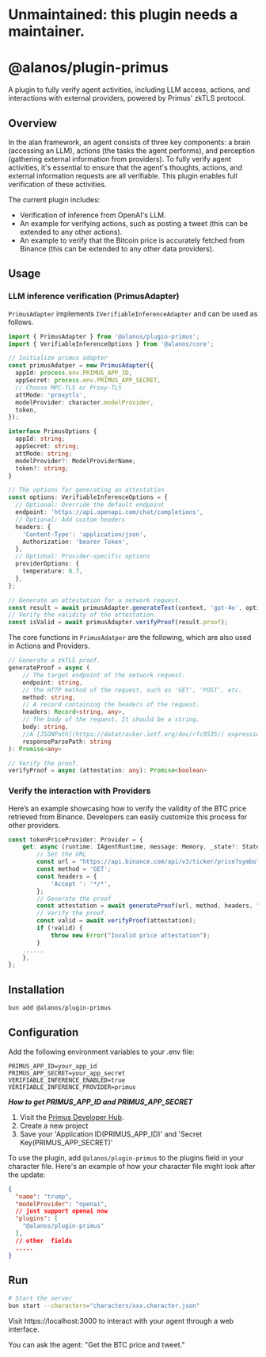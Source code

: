 # Unmaintained: this plugin needs a maintainer.

# @alanos/plugin-primus

A plugin to fully verify agent activities, including LLM access, actions, and interactions with external providers,
powered by Primus' zkTLS protocol.

## Overview

In the alan framework, an agent consists of three key components: a brain (accessing an LLM), actions (the tasks the
agent performs), and perception (gathering external information from providers). To fully verify agent activities, it's
essential to ensure that the agent's thoughts, actions, and external information requests are all verifiable. This
plugin enables full verification of these activities.

The current plugin includes:

- Verification of inference from OpenAI's LLM.
- An example for verifying actions, such as posting a tweet (this can be extended to any other actions).
- An example to verify that the Bitcoin price is accurately fetched from Binance (this can be extended to any other data
  providers).

## Usage

### LLM inference verification (PrimusAdapter)

`PrimusAdapter` implements `IVerifiableInferenceAdapter` and can be used as follows.

```typescript
import { PrimusAdapter } from '@alanos/plugin-primus';
import { VerifiableInferenceOptions } from '@alanos/core';

// Initialize primus adapter
const primusAdatper = new PrimusAdapter({
  appId: process.env.PRIMUS_APP_ID,
  appSecret: process.env.PRIMUS_APP_SECRET,
  // Choose MPC-TLS or Proxy-TLS
  attMode: 'proxytls',
  modelProvider: character.modelProvider,
  token,
});

interface PrimusOptions {
  appId: string;
  appSecret: string;
  attMode: string;
  modelProvider?: ModelProviderName;
  token?: string;
}

// The options for generating an attestation
const options: VerifiableInferenceOptions = {
  // Optional: Override the default endpoint
  endpoint: 'https://api.openapi.com/chat/completions',
  // Optional: Add custom headers
  headers: {
    'Content-Type': 'application/json',
    Authorization: 'bearer Token',
  },
  // Optional: Provider-specific options
  providerOptions: {
    temperature: 0.7,
  },
};

// Generate an attestation for a network request.
const result = await primusAdapter.generateText(context, 'gpt-4o', options);
// Verify the validity of the attestation.
const isValid = await primusAdapter.verifyProof(result.proof);
```

The core functions in `PrimusAdatper` are the following, which are also used in Actions and Providers.

```typescript
// Generate a zkTLS proof.
generateProof = async (
    // The target endpoint of the network request.
    endpoint: string,
    // The HTTP method of the request, such as 'GET', 'POST', etc.
    method: string,
    // A record containing the headers of the request.
    headers: Record<string, any>,
    // The body of the request. It should be a string.
    body: string,
    //A [JSONPath](https://datatracker.ietf.org/doc/rfc9535/) expression to locate the specific field in the response you want to attest.
    responseParsePath: string
): Promise<any>

// Verify the proof.
verifyProof = async (attestation: any): Promise<boolean>

```

### Verify the interaction with Providers

Here’s an example showcasing how to verify the validity of the BTC price retrieved from Binance. Developers can easily customize this process for other providers.

```typescript
const tokenPriceProvider: Provider = {
    get: async (runtime: IAgentRuntime, message: Memory, _state?: State) => {
        // Set the URL
        const url = "https://api.binance.com/api/v3/ticker/price?symbol=BTCUSDT";
        const method = 'GET';
        const headers = {
            'Accept	': '*/*',
        };
        // Generate the proof
        const attestation = await generateProof(url, method, headers, "", "$.price");
        // Verify the proof.
        const valid = await verifyProof(attestation);
        if (!valid) {
            throw new Error("Invalid price attestation");
        }
    ......
    },
};
```

## Installation

```bash
bun add @alanos/plugin-primus
```

## Configuration

Add the following environment variables to your .env file:

```
PRIMUS_APP_ID=your_app_id
PRIMUS_APP_SECRET=your_app_secret
VERIFIABLE_INFERENCE_ENABLED=true
VERIFIABLE_INFERENCE_PROVIDER=primus
```

**_How to get PRIMUS_APP_ID and PRIMUS_APP_SECRET_**

1. Visit the [Primus Developer Hub](https://dev.primuslabs.xyz/).
2. Create a new project
3. Save your 'Application ID(PRIMUS_APP_ID)' and 'Secret Key(PRIMUS_APP_SECRET)'

To use the plugin, add `@alanos/plugin-primus` to the plugins field in your character file. Here's an example of how your character file might look after the update:

```json
{
  "name": "trump",
  "modelProvider": "openai",
  // just support openai now
  "plugins": [
    "@alanos/plugin-primus"
  ],
  // other  fields
  .....
}
```

## Run

```bash
# Start the server
bun start --characters="characters/xxx.character.json"
```

Visit https://localhost:3000 to interact with your agent through a web interface.

You can ask the agent: "Get the BTC price and tweet."
